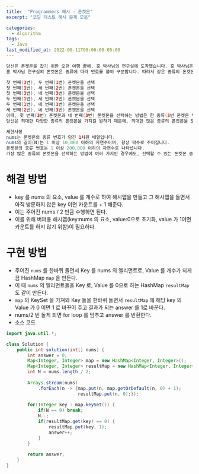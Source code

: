 ```yaml
---
title:  "Programmers 해시 - 폰켓몬"
excerpt: "코딩 테스트 해시 문제 모음"

categories:
  - Algorithm
tags:
  - Java
last_modified_at: 2022-08-11T08:06:00-05:00
---
```


```java
당신은 폰켓몬을 잡기 위한 오랜 여행 끝에, 홍 박사님의 연구실에 도착했습니다. 홍 박사님은 당신에게 자신의 연구실에 있는 총 N 마리의 폰켓몬 중에서 N/2마리를 가져가도 좋다고 했습니다.
홍 박사님 연구실의 폰켓몬은 종류에 따라 번호를 붙여 구분합니다. 따라서 같은 종류의 폰켓몬은 같은 번호를 가지고 있습니다. 예를 들어 연구실에 총 4마리의 폰켓몬이 있고, 각 폰켓몬의 종류 번호가 [3번, 1번, 2번, 3번]이라면 이는 3번 폰켓몬 두 마리, 1번 폰켓몬 한 마리, 2번 폰켓몬 한 마리가 있음을 나타냅니다. 이때, 4마리의 폰켓몬 중 2마리를 고르는 방법은 다음과 같이 6가지가 있습니다.

첫 번째(3번), 두 번째(1번) 폰켓몬을 선택
첫 번째(3번), 세 번째(2번) 폰켓몬을 선택
첫 번째(3번), 네 번째(3번) 폰켓몬을 선택
두 번째(1번), 세 번째(2번) 폰켓몬을 선택
두 번째(1번), 네 번째(3번) 폰켓몬을 선택
세 번째(2번), 네 번째(3번) 폰켓몬을 선택
이때, 첫 번째(3번) 폰켓몬과 네 번째(3번) 폰켓몬을 선택하는 방법은 한 종류(3번 폰켓몬 두 마리)의 폰켓몬만 가질 수 있지만, 다른 방법들은 모두 두 종류의 폰켓몬을 가질 수 있습니다. 따라서 위 예시에서 가질 수 있는 폰켓몬 종류 수의 최댓값은 2가 됩니다.
당신은 최대한 다양한 종류의 폰켓몬을 가지길 원하기 때문에, 최대한 많은 종류의 폰켓몬을 포함해서 N/2마리를 선택하려 합니다. N마리 폰켓몬의 종류 번호가 담긴 배열 nums가 매개변수로 주어질 때, N/2마리의 폰켓몬을 선택하는 방법 중, 가장 많은 종류의 폰켓몬을 선택하는 방법을 찾아, 그때의 폰켓몬 종류 번호의 개수를 return 하도록 solution 함수를 완성해주세요.

제한사항
nums는 폰켓몬의 종류 번호가 담긴 1차원 배열입니다.
nums의 길이(N)는 1 이상 10,000 이하의 자연수이며, 항상 짝수로 주어집니다.
폰켓몬의 종류 번호는 1 이상 200,000 이하의 자연수로 나타냅니다.
가장 많은 종류의 폰켓몬을 선택하는 방법이 여러 가지인 경우에도, 선택할 수 있는 폰켓몬 종류 개수의 최댓값 하나만 return 하면 됩니다.
```


# 해결 방법
- key 를 nums 의 요소, value 를 개수로 하여 해시맵을 만들고 그 해시맵을 돌면서 아직 방문하지 않은 key 이면 카운트를 + 1 해준다.
- 이는 주어진 nums / 2 만큼 수행하면 된다.
- 이를 위해 버퍼용 해시맵(key:nums 의 요소, value:0으로 초기화, value 가 1이면 카운트를 하지 않기 위함)이 필요하다.

# 구현 방법
- 주어진 `nums` 를 한바퀴 돌면서 Key 를 nums 의 엘리먼트로, Value 를 개수가 되게끔 HashMap `map` 을 만든다.
- 이 때 `nums` 의 엘리먼트들을 Key 로, Value 를 0으로 하는 HashMap `resultMap` 도 같이 만든다. 
- `map` 의 KeySet 을 가져와 Key 들을 한바퀴 돌면서 `resultMap` 에 해당 key 의 Value 가 0 이면 1 로 바꾸어 주고 결과가 되는 answer 를 1로 바꾼다.
- nums/2 번 돌게 되면 for loop 를 멈추고 answer 를 반환한다.
- 소스 코드
```java
import java.util.*;

class Solution {
    public int solution(int[] nums) {
        int answer = 0;
        Map<Integer, Integer> map = new HashMap<Integer, Integer>();
        Map<Integer, Integer> resultMap = new HashMap<Integer, Integer>();
        int N = nums.length / 2;
        
        Arrays.stream(nums)
            .forEach(n -> {map.put(n, map.getOrDefault(n, 0) + 1);
                           resultMap.put(n, 0);});
         
        for(Integer key : map.keySet()) {
            if(N == 0) break;
            N--;
            if(resultMap.get(key) == 0) {
                resultMap.put(key, 1);
                answer++;
            }
        }
        
        return answer;
    }
}

```